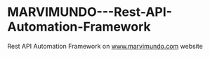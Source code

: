 # MARVIMUNDO---Rest-API-Automation-Framework
Rest API Automation Framework on www.marvimundo.com website

